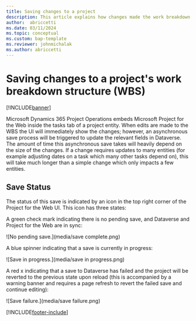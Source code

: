 ```yaml
--- 
title: Saving changes to a project 
description: This article explains how changes made the work breakdown structure are saved to Dataverse.
author:  abriccetti
ms.date: 03/11/2024  
ms.topic: conceptual
ms.custom: bap-template
ms.reviewer: johnmichalak
ms.author: abriccetti
--- 
```


# Saving changes to a project's work breakdown structure (WBS)

[!INCLUDE[banner](../includes/banner.md)]

Microsoft Dynamics 365 Project Operations embeds Microsoft Project for the Web inside the tasks tab of a project entity. When edits are made to the WBS the UI will immediately show the changes; however, an asynchronous save process will be triggered to update the relevant fields in Dataverse. The amount of time this asynchronous save takes will heavily depend on the size of the changes. If a change requires updates to many entities (for example adjusting dates on a task which many other tasks depend on), this will take much longer than a simple change which only impacts a few entities.

## Save Status

The status of this save is indicated by an icon in the top right corner of the Project for the Web UI. This icon has three states:

A green check mark indicating there is no pending save, and Dataverse and Project for the Web are in sync:

![No pending save.](media/save complete.png)

A blue spinner indicating that a save is currently in progress:

![Save in progress.](media/save in progress.png)

A red x indicating that a save to Dataverse has failed and the project will be reverted to the previous state upon reload (this is accompanied by a warning banner and requires a page refresh to revert the failed save and continue editing):

![Save failure.](media/save failure.png)

[!INCLUDE[footer-include](../includes/footer-banner.md)]

